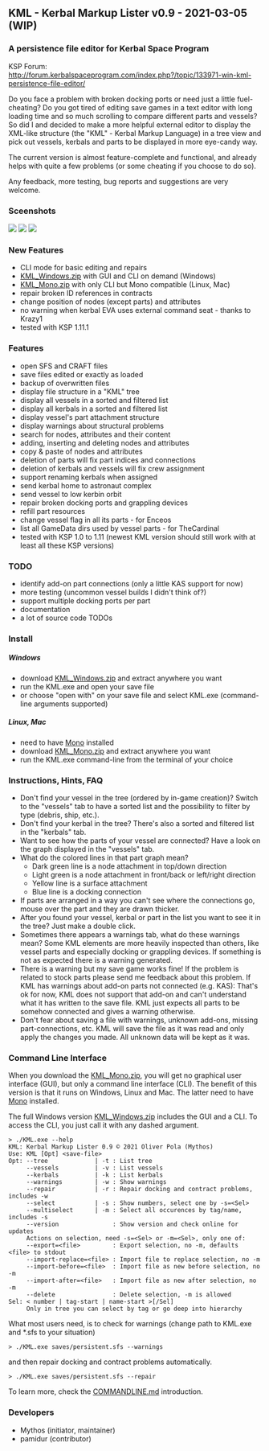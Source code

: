 ## KML - Kerbal Markup Lister v0.9 - 2021-03-05 (WIP)
### A persistence file editor for Kerbal Space Program
KSP Forum: http://forum.kerbalspaceprogram.com/index.php?/topic/133971-win-kml-persistence-file-editor/

Do you face a problem with broken docking ports or need just a little fuel-cheating? Do you got tired of editing save games in a text editor with long loading time and so much scrolling to compare different parts and vessels? So did I and decided to make a more helpful external editor to display the XML-like structure (the "KML" - Kerbal Markup Language) in a tree view and pick out vessels, kerbals and parts to be displayed in more eye-candy way.

The current version is almost feature-complete and functional, and already helps with quite a few problems (or some cheating if you choose to do so).

Any feedback, more testing, bug reports and suggestions are very welcome.

### Sceenshots
![](https://github.com/my-th-os/KML/blob/master/KML/Doc/KML-Tree.png?raw=true)
![](https://github.com/my-th-os/KML/blob/master/KML/Doc/KML-Vessels.png?raw=true)
![](https://github.com/my-th-os/KML/blob/master/KML/Doc/KML-Kerbals.png?raw=true)

### New Features
- CLI mode for basic editing and repairs
- [KML_Windows.zip](https://github.com/my-th-os/KML/releases) with GUI and CLI on demand (Windows)
- [KML_Mono.zip](https://github.com/my-th-os/KML/releases) with only CLI but Mono compatible (Linux, Mac)
- repair broken ID references in contracts
- change position of nodes (except parts) and attributes
- no warning when kerbal EVA uses external command seat - thanks to Krazy1
- tested with KSP 1.11.1

### Features 
- open SFS and CRAFT files
- save files edited or exactly as loaded
- backup of overwritten files
- display file structure in a "KML" tree
- display all vessels in a sorted and filtered list
- display all kerbals in a sorted and filtered list
- display vessel's part attachment structure
- display warnings about structural problems
- search for nodes, attributes and their content 
- adding, inserting and deleting nodes and attributes
- copy & paste of nodes and attributes
- deletion of parts will fix part indices and connections 
- deletion of kerbals and vessels will fix crew assignment 
- support renaming kerbals when assigned 
- send kerbal home to astronaut complex 
- send vessel to low kerbin orbit 
- repair broken docking ports and grappling devices
- refill part resources
- change vessel flag in all its parts - for Enceos
- list all GameData dirs used by vessel parts - for TheCardinal
- tested with KSP 1.0 to 1.11 (newest KML version should still work with at least all these KSP versions) 

### TODO
- identify add-on part connections (only a little KAS support for now)
- more testing (uncommon vessel builds I didn't think of?)
- support multiple docking ports per part
- documentation
- a lot of source code TODOs

### Install
##### Windows
- download [KML_Windows.zip](https://github.com/my-th-os/KML/releases) and extract anywhere you want
- run the KML.exe and open your save file
- or choose "open with" on your save file and select KML.exe (command-line arguments supported)

##### Linux, Mac
- need to have [Mono](https://www.mono-project.com/) installed
- download [KML_Mono.zip](https://github.com/my-th-os/KML/releases) and extract anywhere you want
- run the KML.exe command-line from the terminal of your choice

### Instructions, Hints, FAQ
- Don't find your vessel in the tree (ordered by in-game creation)? Switch to the "vessels" tab to have a sorted list and the possibility to filter by type (debris, ship, etc.).
- Don't find your kerbal in the tree? There's also a sorted and filtered list in the "kerbals" tab.
- Want to see how the parts of your vessel are connected? Have a look on the graph displayed in the "vessels" tab.
- What do the colored lines in that part graph mean?
  - Dark green line is a node attachment in top/down direction
  - Light green is a node attachment in front/back or left/right direction
  - Yellow line is a surface attachment
  - Blue line is a docking connection
- If parts are arranged in a way you can't see where the connections go, mouse over the part and they are drawn thicker.
- After you found your vessel, kerbal or part in the list you want to see it in the tree? Just make a double click.
- Sometimes there appears a warnings tab, what do these warnings mean? Some KML elements are more heavily inspected than others, like vessel parts and especially docking or grappling devices. If something is not as expected there is a warning generated.
- There is a warning but my save game works fine! If the problem is related to stock parts please send me feedback about this problem. If KML has warnings about add-on parts not connected (e.g. KAS): That's ok for now, KML does not support that add-on and can't understand what it has written to the save file. KML just expects all parts to be somehow connected and gives a warning otherwise.
- Don't fear about saving a file with warnings, unknown add-ons, missing part-connections, etc. KML will save the file as it was read and only apply the changes you made. All unknown data will be kept as it was.

### Command Line Interface
When you download the [KML_Mono.zip](https://github.com/my-th-os/KML/releases),
you will get no graphical user interface (GUI), but only a command line interface (CLI).
The benefit of this version is that it runs on Windows, Linux and Mac. The latter need to have
[Mono](https://www.mono-project.com/) installed.

The full Windows version [KML_Windows.zip](https://github.com/my-th-os/KML/releases)
includes the GUI and a CLI. To access the CLI, you just call it with any dashed argument.

```
> ./KML.exe --help
KML: Kerbal Markup Lister 0.9 © 2021 Oliver Pola (Mythos)
Use: KML [Opt] <save-file>
Opt: --tree             | -t : List tree
     --vessels          | -v : List vessels
     --kerbals          | -k : List kerbals
     --warnings         | -w : Show warnings
     --repair           | -r : Repair docking and contract problems, includes -w
     --select           | -s : Show numbers, select one by -s=<Sel>
     --multiselect      | -m : Select all occurences by tag/name, includes -s
     --version               : Show version and check online for updates
     Actions on selection, need -s=<Sel> or -m=<Sel>, only one of:
     --export=<file>         : Export selection, no -m, defaults <file> to stdout
     --import-replace=<file> : Import file to replace selection, no -m
     --import-before=<file>  : Import file as new before selection, no -m
     --import-after=<file>   : Import file as new after selection, no -m
     --delete                : Delete selection, -m is allowed
Sel: < number | tag-start | name-start >[/Sel]
     Only in tree you can select by tag or go deep into hierarchy
```

What most users need, is to check for warnings (change path to KML.exe and *.sfs to your situation)

```
> ./KML.exe saves/persistent.sfs --warnings
```

and then repair docking and contract problems automatically.

```
> ./KML.exe saves/persistent.sfs --repair
```

To learn more, check the [COMMANDLINE.md](https://github.com/my-th-os/KML/blob/master/KML/Doc/COMMANDLINE.md) introduction.

### Developers
- Mythos (initiator, maintainer)
- pamidur (contributor)
